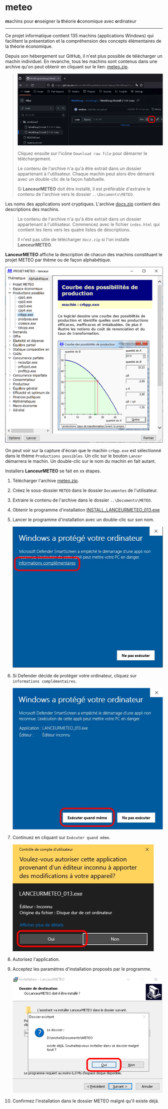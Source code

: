 # meteo

**m**achins pour **e**nseigner la **t**héorie **é**conomique avec **o**rdinateur

----

Ce projet informatique contient 135 machins (applications Windows) qui facilitent la présentation et la compréhension des concepts élémentaires de la théorie économique. 

Depuis son hébergement sur GitHub, il n'est plus possible de télécharger un machin individuel. En revanche, tous les machins sont contenus dans une archive qu'on peut obtenir en cliquant sur le lien: [meteo.zip](bin/meteo.zip).

> ![](img/download_installer.png)
>
> Cliquez ensuite sur l'icône `Download raw file` pour démarrer le téléchargement.
>
> Le contenu de l'archive n'a qu'à être extrait dans un dossier appartenant à l'utilisateur. Chaque machin peut alors être démarré avec un double-clic de la façon habituelle.
>
> Si **LanceurMETEO** doit être installé, il est préférable d'extraire le contenu de l'archive vers le dossier `..\Documents\METEO`.

Les noms des applications sont cryptiques. L'archive [docs.zip](bin/docs.zip) contient des descriptions des machins. 

> Le contenu de l'archive n'a qu'à être extrait dans un dossier appartenant à l'utilisateur. Commencez avec le fichier `index.html` qui contient les liens vers les quatre listes de descriptions.
>
> Il n'est pas utile de télécharger `docz.zip` si l'on installe **LanceurMETEO**.

**LanceurMETEO** affiche la description de chacun des machins constituant le projet METEO par thème ou de façon alphabétique. 

![](img/capture_lanceur.png)

On peut voir sur la capture d'écran que le machin `crbpp.exe` est sélectionné dans le thème `Productions possibles`. Un clic sur le bouton `Lancer` démarrera le machin. Un double-clic sur le nom du machin en fait autant.

Installers **LanceurMETEO** se fait en xx étapes.

1. Télécharger l'archive [meteo.zip](bin/meteo.zip).

1. Créez le sous-dossier `METEO` dans le dossier `Documentes` de l'utilisateur.

1. Extraire le contenu de l'archive dans le dossier `..\Documents\METEO`.

1. Obtenir le programme d'installation [INSTALL_LANCEURMETEO_013.exe](bin/INSTALL_LANCEURMETEO_013.exe)

1. Lancer le programme d'installation avec un double-clic sur son nom.

   ![](img/defender_01.jpg)

1. Si Defender décide de protéger votre ordinateur, cliquez sur `informations complémentaires`.

   ![](img/defender_02.jpg)

1. Continuez en cliquant sur `Exécuter quand même`.

   ![](img/controle_compte.jpg)

1. Autorisez l'application.

1. Acceptez les paramètres d'installation proposés par le programme. 

   ![](img/installer_dans_METEO.png)

1. Confirmez l'installation dans le dossier METEO malgré qu'il existe déjà.
